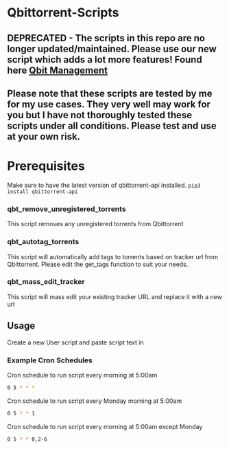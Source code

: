 # Qbittorrent-Scripts

## DEPRECATED - The scripts in this repo are no longer updated/maintained. Please use our new script which adds a lot more features! Found here [Qbit Management](https://github.com/StuffAnThings/qbit_manage)

## Please note that these scripts are tested by me for my use cases.  They very well may work for you but I have not thoroughly tested these scripts under all conditions.  Please test and use at your own risk.

# Prerequisites

Make sure to have the latest version of qbittorrent-api installed. `pip3 install qbittorrent-api`

### qbt_remove_unregistered_torrents

This script removes any unregistered torrents from Qbittorrent

### qbt_autotag_torrents

This script will automatically add tags to torrents based on tracker url from Qbittorrent. Please edit the get_tags function to suit your needs.

### qbt_mass_edit_tracker

This script will mass edit your existing tracker URL and replace it with a new url

## Usage

Create a new User script and paste script text in

### Example Cron Schedules

Cron schedule to run script every morning at 5:00am

```bash
0 5 * * *
```

Cron schedule to run script every Monday morning at 5:00am

```bash
0 5 * * 1
```

Cron schedule to run script every morning at 5:00am except Monday

```bash
0 5 * * 0,2-6
```
